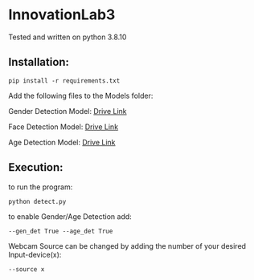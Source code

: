 # InnovationLab3

Tested and written on python 3.8.10

## Installation:

```pip install -r requirements.txt``` 

Add the following files to the Models folder:

Gender Detection Model: [Drive Link](https://drive.google.com/file/d/1H8UzJURLl69GGZC9ZA9zZ1DSbCFP-55I/view?usp=sharing)

Face Detection Model: [Drive Link](https://drive.google.com/file/d/1L9CubLbwRkUPFh4rh9KnTeoSNKFrcNeO/view?usp=sharing)

Age Detection Model: [Drive Link](https://drive.google.com/u/0/uc?id=1kiusFljZc9QfcIYdU2s7xrtWHTraHwmW&export=download)

## Execution:

to run the program:

```python detect.py```

to enable Gender/Age Detection add:

```--gen_det True --age_det True```

Webcam Source can be changed by adding the number of your desired Input-device(x):

```--source x```

